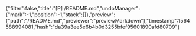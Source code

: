 {"filter":false,"title":"[P] /README.md","undoManager":{"mark":-1,"position":-1,"stack":[]},"preview":{"path":"/README.md","previewer":"previewMarkdown"},"timestamp":1564588994081,"hash":"da39a3ee5e6b4b0d3255bfef95601890afd80709"}